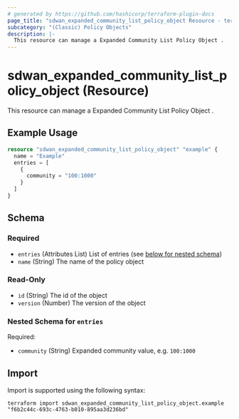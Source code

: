 ```yaml
---
# generated by https://github.com/hashicorp/terraform-plugin-docs
page_title: "sdwan_expanded_community_list_policy_object Resource - terraform-provider-sdwan"
subcategory: "(Classic) Policy Objects"
description: |-
  This resource can manage a Expanded Community List Policy Object .
---
```


# sdwan_expanded_community_list_policy_object (Resource)

This resource can manage a Expanded Community List Policy Object .

## Example Usage

```terraform
resource "sdwan_expanded_community_list_policy_object" "example" {
  name = "Example"
  entries = [
    {
      community = "100:1000"
    }
  ]
}
```

<!-- schema generated by tfplugindocs -->
## Schema

### Required

- `entries` (Attributes List) List of entries (see [below for nested schema](#nestedatt--entries))
- `name` (String) The name of the policy object

### Read-Only

- `id` (String) The id of the object
- `version` (Number) The version of the object

<a id="nestedatt--entries"></a>
### Nested Schema for `entries`

Required:

- `community` (String) Expanded community value, e.g. `100:1000`

## Import

Import is supported using the following syntax:

```shell
terraform import sdwan_expanded_community_list_policy_object.example "f6b2c44c-693c-4763-b010-895aa3d236bd"
```
